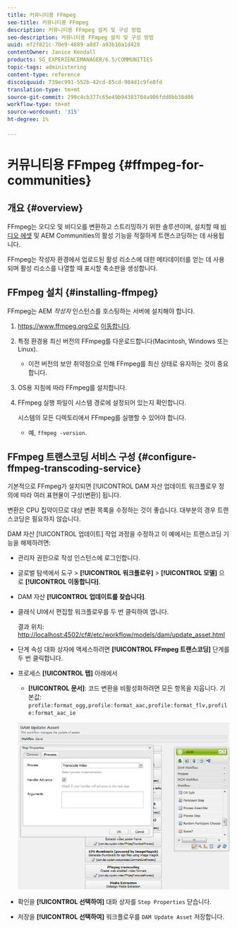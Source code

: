 ```yaml
---
title: 커뮤니티용 FFmpeg
seo-title: 커뮤니티용 FFmpeg
description: 커뮤니티용 FFmpeg 설치 및 구성 방법
seo-description: 커뮤니티용 FFmpeg 설치 및 구성 방법
uuid: ef2f821c-70e9-4889-a8d7-a93b10a1d428
contentOwner: Janice Kendall
products: SG_EXPERIENCEMANAGER/6.5/COMMUNITIES
topic-tags: administering
content-type: reference
discoiquuid: 739ec991-552b-42cd-85cd-984d1c9fe8fd
translation-type: tm+mt
source-git-commit: 299c4cb377c65e49b94383704a906fdd0bb38d06
workflow-type: tm+mt
source-wordcount: '315'
ht-degree: 1%

---
```



# 커뮤니티용 FFmpeg {#ffmpeg-for-communities}

## 개요 {#overview}

FFmpeg는 오디오 및 비디오를 변환하고 스트리밍하기 위한 솔루션이며, 설치할 때 [비디오 에셋](../../help/sites-authoring/default-components-foundation.md#video) 및 AEM Communities의 활성 기능을 적절하게 트랜스코딩하는 데 사용됩니다.

FFmpeg는 작성자 환경에서 업로드된 활성 리소스에 대한 메타데이터를 얻는 데 사용되며 활성 리소스를 나열할 때 표시할 축소판을 생성합니다.

## FFmpeg 설치 {#installing-ffmpeg}

FFmpeg는 AEM *작성자* 인스턴스를 호스팅하는 서버에 설치해야 합니다.

1. https://www.ffmpeg.org으로 [이동합니다](https://www.ffmpeg.org/).
1. 특정 환경용 최신 버전의 FFmpeg를 다운로드합니다(Macintosh, Windows 또는 Linux).

   * 이전 버전의 보안 취약점으로 인해 FFmpeg를 최신 상태로 유지하는 것이 중요합니다.

1. OS용 지침에 따라 FFmpeg를 설치합니다.

1. FFmpeg 실행 파일이 시스템 경로에 설정되어 있는지 확인합니다.

   시스템의 모든 디렉토리에서 FFmpeg를 실행할 수 있어야 합니다.

   * 예, `ffmpeg -version`.

## FFmpeg 트랜스코딩 서비스 구성 {#configure-ffmpeg-transcoding-service}

기본적으로 FFmpeg가 설치되면 [!UICONTROL DAM 자산 업데이트 워크플로우 정의에 따라 여러 표현물이 구성(변환)] 됩니다.

변환은 CPU 집약이므로 대상 변환 목록을 수정하는 것이 좋습니다. 대부분의 경우 트랜스코딩은 필요하지 않습니다.

DAM 자산 [!UICONTROL 업데이트] 작업 과정을 수정하고 이 예에서는 트랜스코딩 기능을 해제하려면:

* 관리자 권한으로 작성 인스턴스에 로그인합니다.
* 글로벌 탐색에서 도구 > **[!UICONTROL 워크플로우]** > **[!UICONTROL 모델]** 으로 **[!UICONTROL 이동합니다]**.
* DAM 자산 **[!UICONTROL 업데이트를 찾습니다]**.
* 클래식 UI에서 편집할 워크플로우를 두 번 클릭하여 엽니다.

   결과 위치: [http://localhost:4502/cf#/etc/workflow/models/dam/update_asset.html](http://localhost:4502/cf#/etc/workflow/models/dam/update_asset.html)

* 단계 속성 대화 상자에 액세스하려면 **[!UICONTROL FFmpeg 트랜스코딩]** 단계를 두 번 클릭합니다.
* 프로세스 **[!UICONTROL 탭]** 아래에서

   * **[!UICONTROL 문서]**: 코드 변환을 비활성화하려면 모든 항목을 지웁니다. 기본값: `profile:format_ogg,profile:format_aac,profile:format_flv,profile:format_aac_ie`

   ![chlimage_1-372](assets/chlimage_1-372.png)

* 확인을 **[!UICONTROL 선택하여]** 대화 상자를 `Step Properties` 닫습니다.

* 저장을 **[!UICONTROL 선택하여]** 워크플로우를 `DAM Update Asset` 저장합니다.




